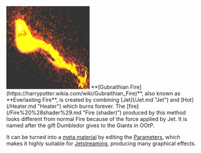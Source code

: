 <img src="/images/Screen%20Shot%202018-10-07%20at%203.45.26%20PM.png" title="fig:Jet glowing with heat" width="220" height="220" alt="Jet glowing with heat" />
**[Gubraithian Fire](https://harrypotter.wikia.com/wiki/Gubraithian_Fire)**, also known as **Everlasting Fire**, is created by combining [Jet](/Jet.md "Jet") and [Hot](/Heater.md "Heater") which burns forever. The [fire](/Fire%20%28shader%29.md "Fire (shader)") produced by this method looks different from normal Fire because of the force applied by Jet. It is named after the gift Dumbledor gives to the Giants in OOtP.

It can be turned into a [meta material](/Meta%20Material.md "Meta Material") by editing the [Parameters](/Parameters.md "Parameters"), which makes it highly suitable for [Jetstreaming](/Jetstream.md "Jetstream"), producing many graphical effects.
